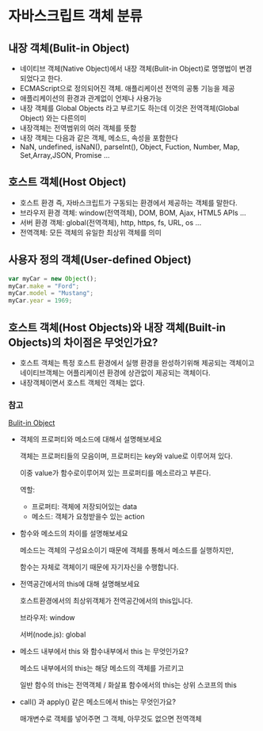 # 자바스크립트 객체 분류

## 내장 객체(Bulit-in Object)

- 네이티브 객체(Native Object)에서 내장 객체(Bulit-in Object)로 명명법이 변경되었다고 한다.
- ECMAScript으로 정의되어진 객체. 애플리케이션 전역의 공통 기능을 제공
- 애플리케이션의 환경과 관계없이 언제나 사용가능
- 내장 객체를 Global Objects 라고 부르기도 하는데 이것은 전역객체(Global Object) 와는 다른의미
- 내장객체는 전역범위의 여러 객체를 뜻함
- 내장 객체는 다음과 같은 객체, 메소드, 속성을 포함한다
- NaN, undefined, isNaN(), parseInt(), Object, Fuction, Number, Map, Set,Array,JSON, Promise ...

## 호스트 객체(Host Object)

- 호스트 환경 즉, 자바스크립트가 구동되는 환경에서 제공하는 객체를 말한다.
- 브라우저 환경 객체: window(전역객체), DOM, BOM, Ajax, HTML5 APIs ...
- 서버 환경 객체: global(전역객체), http, https, fs, URL, os ...
- 전역객체: 모든 객체의 유일한 최상위 객체를 의미

## 사용자 정의 객체(User-defined Object)

```javascript
var myCar = new Object();
myCar.make = "Ford";
myCar.model = "Mustang";
myCar.year = 1969;
```

## 호스트 객체(Host Objects)와 내장 객체(Built-in Objects)의 차이점은 무엇인가요?

- 호스트 객체는 특정 호스트 환경에서 실행 환경을 완성하기위해 제공되는 객체이고 네이티브객체는 어플리케이션 환경에 상관없이 제공되는 객체이다.
- 내장객체이면서 호스트 객체인 객체는 없다.

### 참고

[Bulit-in Object](https://developer.mozilla.org/ko/docs/Web/JavaScript/Reference/Global_Objects)

- 객체의 프로퍼티와 메소드에 대해서 설명해보세요

  객체는 프로퍼티들의 모음이며, 프로퍼티는 key와 value로 이루어져 있다.

  이중 value가 함수로이루어져 있는 프로퍼티를 메소르라고 부른다.

  역할:

  - 프로퍼티: 객체에 저장되어있는 data
  - 메소드: 객체가 요청받을수 있는 action

- 함수와 메소드의 차이를 설명해보세요

  메소드는 객체의 구성요소이기 때문에 객체를 통해서 메소드를 실행하지만,

  함수는 자체로 객체이기 때문에 자기자신을 수행합니다.

- 전역공간에서의 this에 대해 설명해보세요

  호스트환경에서의 최상위객체가 전역공간에서의 this입니다.

  브라우저: window

  서버(node.js): global

- 메소드 내부에서 this 와 함수내부에서 this 는 무엇인가요?

  메소드 내부에서의 this는 해당 메소드의 객체를 가르키고

  일반 함수의 this는 전역객체 / 화살표 함수에서의 this는 상위 스코프의 this

- call() 과 apply() 같은 메소드에서 this는 무엇인가요?

  매개변수로 객체를 넣어주면 그 객체, 아무것도 없으면 전역객체

